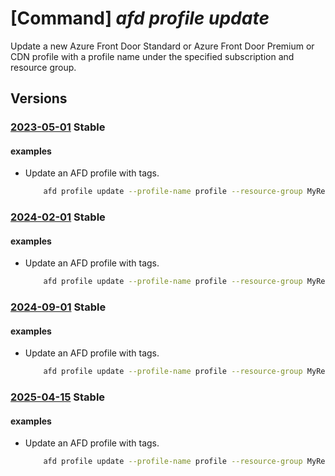 # [Command] _afd profile update_

Update a new Azure Front Door Standard or Azure Front Door Premium or CDN profile with a profile name under the specified subscription and resource group.

## Versions

### [2023-05-01](/Resources/mgmt-plane/L3N1YnNjcmlwdGlvbnMve30vcmVzb3VyY2Vncm91cHMve30vcHJvdmlkZXJzL21pY3Jvc29mdC5jZG4vcHJvZmlsZXMve30=/2023-05-01.xml) **Stable**

<!-- mgmt-plane /subscriptions/{}/resourcegroups/{}/providers/microsoft.cdn/profiles/{} 2023-05-01 -->

#### examples

- Update an AFD profile with tags.
    ```bash
        afd profile update --profile-name profile --resource-group MyResourceGroup --tags tag1=value1
    ```

### [2024-02-01](/Resources/mgmt-plane/L3N1YnNjcmlwdGlvbnMve30vcmVzb3VyY2Vncm91cHMve30vcHJvdmlkZXJzL21pY3Jvc29mdC5jZG4vcHJvZmlsZXMve30=/2024-02-01.xml) **Stable**

<!-- mgmt-plane /subscriptions/{}/resourcegroups/{}/providers/microsoft.cdn/profiles/{} 2024-02-01 -->

#### examples

- Update an AFD profile with tags.
    ```bash
        afd profile update --profile-name profile --resource-group MyResourceGroup --tags tag1=value1
    ```

### [2024-09-01](/Resources/mgmt-plane/L3N1YnNjcmlwdGlvbnMve30vcmVzb3VyY2Vncm91cHMve30vcHJvdmlkZXJzL21pY3Jvc29mdC5jZG4vcHJvZmlsZXMve30=/2024-09-01.xml) **Stable**

<!-- mgmt-plane /subscriptions/{}/resourcegroups/{}/providers/microsoft.cdn/profiles/{} 2024-09-01 -->

#### examples

- Update an AFD profile with tags.
    ```bash
        afd profile update --profile-name profile --resource-group MyResourceGroup --tags tag1=value1
    ```

### [2025-04-15](/Resources/mgmt-plane/L3N1YnNjcmlwdGlvbnMve30vcmVzb3VyY2Vncm91cHMve30vcHJvdmlkZXJzL21pY3Jvc29mdC5jZG4vcHJvZmlsZXMve30=/2025-04-15.xml) **Stable**

<!-- mgmt-plane /subscriptions/{}/resourcegroups/{}/providers/microsoft.cdn/profiles/{} 2025-04-15 -->

#### examples

- Update an AFD profile with tags.
    ```bash
        afd profile update --profile-name profile --resource-group MyResourceGroup --tags tag1=value1
    ```
